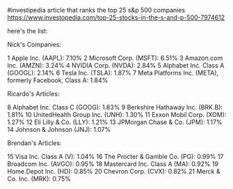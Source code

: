 #investipedia article that ranks the top 25 s&p 500 companies
https://www.investopedia.com/top-25-stocks-in-the-s-and-p-500-7974612

here's the list:

Nick's Companies:

1  Apple Inc. (AAPL): 7.10%
2  Microsoft Corp. (MSFT): 6.51%
3  Amazon.com Inc. (AMZN): 3.24%
4  NVIDIA Corp. (NVDA): 2.84%
5  Alphabet Inc. Class A (GOOGL): 2.14%
6  Tesla Inc. (TSLA): 1.87%
7  Meta Platforms Inc. (META), formerly Facebook, Class A: 1.84%

Ricardo's Articles:

8  Alphabet Inc. Class C (GOOG): 1.83%
9  Berkshire Hathaway Inc. (BRK.B): 1.81%
10  UnitedHealth Group Inc. (UNH): 1.30%
11  Exxon Mobil Corp. (XOM): 1.27%
12  Eli Lilly & Co. (LLY): 1.21%
13  JPMorgan Chase & Co. (JPM): 1.17%
14  Johnson & Johnson (JNJ): 1.07%

Brendan's Articles:

15  Visa Inc. Class A (V): 1.04%
16  The Procter & Gamble Co. (PG): 0.99%
17  Broadcom Inc. (AVGO): 0.95%
18  Mastercard Inc. Class A (MA): 0.92%
19  Home Depot Inc. (HD): 0.85%
20  Chevron Corp. (CVX): 0.82%
21  Merck & Co. Inc. (MRK): 0.75%
